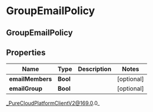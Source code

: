 # GroupEmailPolicy

## GroupEmailPolicy

## Properties

|Name | Type | Description | Notes|
|------------ | ------------- | ------------- | -------------|
| **emailMembers** | **Bool** |  | [optional] |
| **emailGroup** | **Bool** |  | [optional] |



_PureCloudPlatformClientV2@169.0.0_
